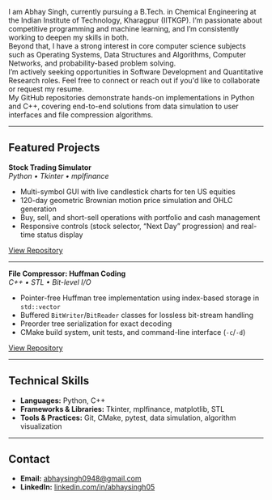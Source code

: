 I am Abhay Singh, currently pursuing a B.Tech. in Chemical Engineering at the Indian Institute of Technology, Kharagpur (IITKGP). I’m passionate about competitive programming and machine learning, and I’m consistently working to deepen my skills in both.<br>
Beyond that, I have a strong interest in core computer science subjects such as Operating Systems, Data Structures and Algorithms, Computer Networks, and probability-based problem solving.<br>
I’m actively seeking opportunities in Software Development and Quantitative Research roles. Feel free to connect or reach out if you'd like to collaborate or request my resume.<br>
My GitHub repositories demonstrate hands-on implementations in Python and C++, covering end-to-end solutions from data simulation to user interfaces and file compression algorithms.<br>

---

## Featured Projects

**Stock Trading Simulator**  
*Python • Tkinter • mplfinance*  
- Multi-symbol GUI with live candlestick charts for ten US equities  
- 120-day geometric Brownian motion price simulation and OHLC generation  
- Buy, sell, and short-sell operations with portfolio and cash management  
- Responsive controls (stock selector, “Next Day” progression) and real-time status display  

[View Repository](https://github.com/abhaysingh05/stock-trading-simulator)

---

**File Compressor: Huffman Coding**  
*C++ • STL • Bit-level I/O*  
- Pointer-free Huffman tree implementation using index-based storage in `std::vector`  
- Buffered `BitWriter`/`BitReader` classes for lossless bit-stream handling  
- Preorder tree serialization for exact decoding  
- CMake build system, unit tests, and command-line interface (`-c`/`-d`)  

[View Repository](https://github.com/abhaysingh05/file-compressor-huffman-coding)

---

## Technical Skills

- **Languages:** Python, C++  
- **Frameworks & Libraries:** Tkinter, mplfinance, matplotlib, STL  
- **Tools & Practices:** Git, CMake, pytest, data simulation, algorithm visualization  

---

## Contact

- **Email:** abhaysingh0948@gmail.com  
- **LinkedIn:** [linkedin.com/in/abhaysingh05](https://linkedin.com/in/abhaysingh05)  
